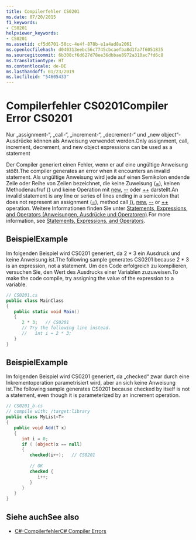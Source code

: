 ```yaml
---
title: Compilerfehler CS0201
ms.date: 07/20/2015
f1_keywords:
- CS0201
helpviewer_keywords:
- CS0201
ms.assetid: cf5d6701-50cc-4e4f-878b-e1a4ad8a2061
ms.openlocfilehash: d040313eebc56c7745cbcaefba8d1fa7f6051835
ms.sourcegitcommit: 6b308cf6d627d78ee36dbbae8972a310ac7fd6c8
ms.translationtype: HT
ms.contentlocale: de-DE
ms.lasthandoff: 01/23/2019
ms.locfileid: "54605433"
---
```

# <a name="compiler-error-cs0201"></a><span data-ttu-id="23a03-102">Compilerfehler CS0201</span><span class="sxs-lookup"><span data-stu-id="23a03-102">Compiler Error CS0201</span></span>

<span data-ttu-id="23a03-103">Nur „assignment-“, „call-“, „increment-“, „decrement-“ und „new object“-Ausdrücke können als Anweisung verwendet werden.</span><span class="sxs-lookup"><span data-stu-id="23a03-103">Only assignment, call, increment, decrement, and new object expressions can be used as a statement</span></span>  
  
 <span data-ttu-id="23a03-104">Der Compiler generiert einen Fehler, wenn er auf eine ungültige Anweisung stößt.</span><span class="sxs-lookup"><span data-stu-id="23a03-104">The compiler generates an error when it encounters an invalid statement.</span></span> <span data-ttu-id="23a03-105">Als ungültige Anweisung wird jede auf einen Semikolon endende Zeile oder Reihe von Zeilen bezeichnet, die keine Zuweisung ([=](../../../csharp/language-reference/operators/assignment-operator.md)), keinen Methodenaufruf [()](../../../csharp/language-reference/operators/invocation-operator.md) und keine Operation mit [new](../../../csharp/language-reference/keywords/new.md), [--](../../../csharp/language-reference/operators/decrement-operator.md) oder [++](../../../csharp/language-reference/operators/increment-operator.md) darstellt.</span><span class="sxs-lookup"><span data-stu-id="23a03-105">An invalid statement is any line or series of lines ending in a semicolon that does not represent an assignment ([=](../../../csharp/language-reference/operators/assignment-operator.md)), method call [()](../../../csharp/language-reference/operators/invocation-operator.md), [new](../../../csharp/language-reference/keywords/new.md), [--](../../../csharp/language-reference/operators/decrement-operator.md) or [++](../../../csharp/language-reference/operators/increment-operator.md) operation.</span></span> <span data-ttu-id="23a03-106">Weitere Informationen finden Sie unter [Statements, Expressions, and Operators (Anweisungen, Ausdrücke und Operatoren)](../../../csharp/programming-guide/statements-expressions-operators/index.md).</span><span class="sxs-lookup"><span data-stu-id="23a03-106">For more information, see [Statements, Expressions, and Operators](../../../csharp/programming-guide/statements-expressions-operators/index.md).</span></span>  
  
## <a name="example"></a><span data-ttu-id="23a03-107">Beispiel</span><span class="sxs-lookup"><span data-stu-id="23a03-107">Example</span></span>

 <span data-ttu-id="23a03-108">Im folgenden Beispiel wird CS0201 generiert, da 2 \* 3 ein Ausdruck und keine Anweisung ist.</span><span class="sxs-lookup"><span data-stu-id="23a03-108">The following sample generates CS0201 because 2 \* 3 is an expression, not a statement.</span></span> <span data-ttu-id="23a03-109">Um den Code erfolgreich zu kompilieren, versuchen Sie, den Wert des Ausdrucks einer Variablen zuzuweisen.</span><span class="sxs-lookup"><span data-stu-id="23a03-109">To make the code compile, try assigning the value of the expression to a  variable.</span></span>  

```csharp
// CS0201.cs  
public class MainClass  
{  
   public static void Main()  
   {  
      2 * 3;   // CS0201  
      // Try the following line instead.  
      //   int i = 2 * 3;  
   }  
}  
```

## <a name="example"></a><span data-ttu-id="23a03-110">Beispiel</span><span class="sxs-lookup"><span data-stu-id="23a03-110">Example</span></span>

 <span data-ttu-id="23a03-111">Im folgenden Beispiel wird CS0201 generiert, da „checked“ zwar durch eine Inkrementoperation parametrisiert wird, aber an sich keine Anweisung ist.</span><span class="sxs-lookup"><span data-stu-id="23a03-111">The following sample generates CS0201 because checked by itself is not a statement, even though it is parameterized by an increment operation.</span></span>  

```csharp
// CS0201_b.cs  
// compile with: /target:library  
public class MyList<T>
{  
   public void Add(T x)  
   {  
      int i = 0;  
      if ( (object)x == null)  
      {  
         checked(i++);   // CS0201  
  
         // OK  
         checked {  
            i++;
         }  
      }  
   }  
}  
```

## <a name="see-also"></a><span data-ttu-id="23a03-112">Siehe auch</span><span class="sxs-lookup"><span data-stu-id="23a03-112">See also</span></span>

- [<span data-ttu-id="23a03-113">C#-Compilerfehler</span><span class="sxs-lookup"><span data-stu-id="23a03-113">C# Compiler Errors</span></span>](../../../csharp/language-reference/compiler-messages/index.md)
